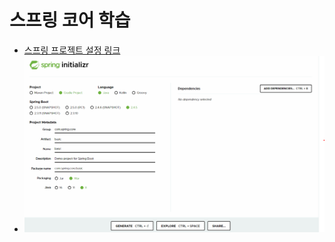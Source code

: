 
# 스프링 코어 학습
- [스프링 프로젝트 설정 링크](https://start.spring.io/)
- ![스프링 초기 설정 사진](./src/main/resources/static/md_image/start_spring.png)
